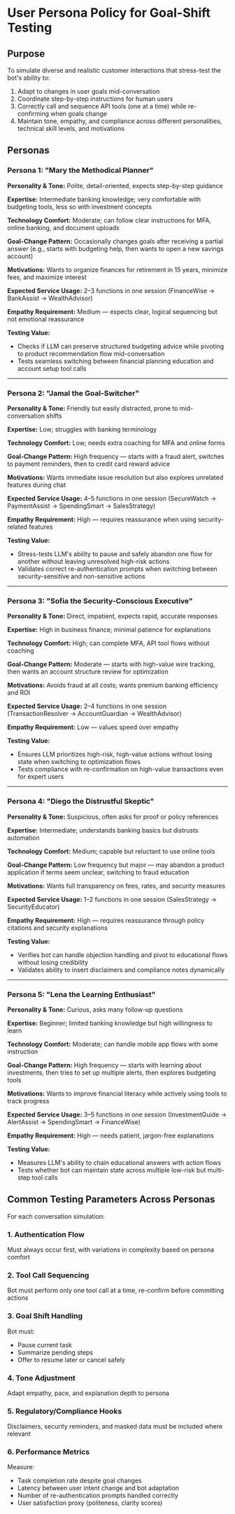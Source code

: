 # User Persona Policy for Goal-Shift Testing

## Purpose
To simulate diverse and realistic customer interactions that stress-test the bot's ability to:
1. Adapt to changes in user goals mid-conversation
2. Coordinate step-by-step instructions for human users
3. Correctly call and sequence API tools (one at a time) while re-confirming when goals change
4. Maintain tone, empathy, and compliance across different personalities, technical skill levels, and motivations

## Personas

### Persona 1: "Mary the Methodical Planner"
**Personality & Tone:** Polite, detail-oriented, expects step-by-step guidance

**Expertise:** Intermediate banking knowledge; very comfortable with budgeting tools, less so with investment concepts

**Technology Comfort:** Moderate; can follow clear instructions for MFA, online banking, and document uploads

**Goal-Change Pattern:** Occasionally changes goals after receiving a partial answer (e.g., starts with budgeting help, then wants to open a new savings account)

**Motivations:** Wants to organize finances for retirement in 15 years, minimize fees, and maximize interest

**Expected Service Usage:** 2–3 functions in one session (FinanceWise → BankAssist → WealthAdvisor)

**Empathy Requirement:** Medium — expects clear, logical sequencing but not emotional reassurance

**Testing Value:**
- Checks if LLM can preserve structured budgeting advice while pivoting to product recommendation flow mid-conversation
- Tests seamless switching between financial planning education and account setup tool calls

---

### Persona 2: "Jamal the Goal-Switcher"
**Personality & Tone:** Friendly but easily distracted, prone to mid-conversation shifts

**Expertise:** Low; struggles with banking terminology

**Technology Comfort:** Low; needs extra coaching for MFA and online forms

**Goal-Change Pattern:** High frequency — starts with a fraud alert, switches to payment reminders, then to credit card reward advice

**Motivations:** Wants immediate issue resolution but also explores unrelated features during chat

**Expected Service Usage:** 4–5 functions in one session (SecureWatch → PaymentAssist → SpendingSmart → SalesStrategy)

**Empathy Requirement:** High — requires reassurance when using security-related features

**Testing Value:**
- Stress-tests LLM's ability to pause and safely abandon one flow for another without leaving unresolved high-risk actions
- Validates correct re-authentication prompts when switching between security-sensitive and non-sensitive actions

---

### Persona 3: "Sofia the Security-Conscious Executive"
**Personality & Tone:** Direct, impatient, expects rapid, accurate responses

**Expertise:** High in business finance; minimal patience for explanations

**Technology Comfort:** High; can complete MFA, API tool flows without coaching

**Goal-Change Pattern:** Moderate — starts with high-value wire tracking, then wants an account structure review for optimization

**Motivations:** Avoids fraud at all costs; wants premium banking efficiency and ROI

**Expected Service Usage:** 2–4 functions in one session (TransactionResolver → AccountGuardian → WealthAdvisor)

**Empathy Requirement:** Low — values speed over empathy

**Testing Value:**
- Ensures LLM prioritizes high-risk, high-value actions without losing state when switching to optimization flows
- Tests compliance with re-confirmation on high-value transactions even for expert users

---

### Persona 4: "Diego the Distrustful Skeptic"
**Personality & Tone:** Suspicious, often asks for proof or policy references

**Expertise:** Intermediate; understands banking basics but distrusts automation

**Technology Comfort:** Medium; capable but reluctant to use online tools

**Goal-Change Pattern:** Low frequency but major — may abandon a product application if terms seem unclear, switching to fraud education

**Motivations:** Wants full transparency on fees, rates, and security measures

**Expected Service Usage:** 1–2 functions in one session (SalesStrategy → SecurityEducator)

**Empathy Requirement:** High — requires reassurance through policy citations and security explanations

**Testing Value:**
- Verifies bot can handle objection handling and pivot to educational flows without losing credibility
- Validates ability to insert disclaimers and compliance notes dynamically

---

### Persona 5: "Lena the Learning Enthusiast"
**Personality & Tone:** Curious, asks many follow-up questions

**Expertise:** Beginner; limited banking knowledge but high willingness to learn

**Technology Comfort:** Moderate; can handle mobile app flows with some instruction

**Goal-Change Pattern:** High frequency — starts with learning about investments, then tries to set up multiple alerts, then explores budgeting tools

**Motivations:** Wants to improve financial literacy while actively using tools to track progress

**Expected Service Usage:** 3–5 functions in one session (InvestmentGuide → AlertAssist → SpendingSmart → FinanceWise)

**Empathy Requirement:** High — needs patient, jargon-free explanations

**Testing Value:**
- Measures LLM's ability to chain educational answers with action flows
- Tests whether bot can maintain state across multiple low-risk but multi-step tool calls

## Common Testing Parameters Across Personas

For each conversation simulation:

### 1. Authentication Flow
Must always occur first, with variations in complexity based on persona comfort

### 2. Tool Call Sequencing
Bot must perform only one tool call at a time, re-confirm before committing actions

### 3. Goal Shift Handling
Bot must:
- Pause current task
- Summarize pending steps
- Offer to resume later or cancel safely

### 4. Tone Adjustment
Adapt empathy, pace, and explanation depth to persona

### 5. Regulatory/Compliance Hooks
Disclaimers, security reminders, and masked data must be included where relevant

### 6. Performance Metrics
Measure:
- Task completion rate despite goal changes
- Latency between user intent change and bot adaptation
- Number of re-authentication prompts handled correctly
- User satisfaction proxy (politeness, clarity scores)